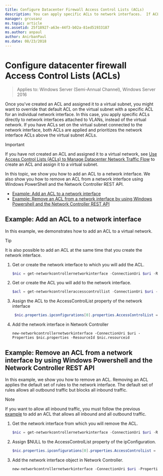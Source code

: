 ```yaml
---
title: Configure Datacenter Firewall Access Control Lists (ACLs)
description: You can apply specific ACLs to network interfaces.  If ACLs are also set on the virtual subnet to which the network interface is connected, both ACLs are applied, but the network interface ACLs are prioritized above the virtual subnet ACLs.
manager: grcusanz
ms.topic: article
ms.assetid: 25f18927-a63e-44f3-b02a-81ed51933187
ms.author: anpaul
author: AnirbanPaul
ms.date: 08/23/2018
---
```

# Configure datacenter firewall Access Control Lists (ACLs)

>Applies to: Windows Server (Semi-Annual Channel), Windows Server 2016

Once you've created an ACL and assigned it to a virtual subnet, you might want to override that default ACL on the virtual subnet with a specific ACL for an individual network interface.  In this case, you apply specific ACLs directly to network interfaces attached to VLANs, instead of the virtual network. If you have ACLs set on the virtual subnet connected to the network interface, both ACLs are applied and prioritizes the network interface ACLs above the virtual subnet ACLs.

>[!IMPORTANT]
>If you have not created an ACL and assigned it to a virtual network, see [Use Access Control Lists (ACLs) to Manage Datacenter Network Traffic Flow](./use-acls-for-traffic-flow.md) to  create an ACL and assign it to a virtual subnet.

In this topic, we show you how to add an ACL to a network interface. We also show you how to remove an ACL from a network interface using Windows PowerShell and the Network Controller REST API.

- [Example: Add an ACL to a network interface](#example-add-an-acl-to-a-network-interface)
- [Example: Remove an ACL from a network interface by using Windows Powershell and the Network Controller REST API](#example-remove-an-acl-from-a-network-interface-by-using-windows-powershell-and-the-network-controller-rest-api)


## Example: Add an ACL to a network interface
In this example, we demonstrates how to add an ACL to a virtual network.

>[!TIP]
>It is also possible to add an ACL at the same time that you create the network interface.

1. Get or create the network interface to which you will add the ACL.

   ```PowerShell
   $nic = get-networkcontrollernetworkinterface -ConnectionUri $uri -ResourceId "MyVM_Ethernet1"
   ```

2. Get or create the ACL you will add to the network interface.

   ```PowerShell
   $acl = get-networkcontrolleraccesscontrollist -ConnectionUri $uri -resourceid "AllowAllACL"
   ```

3. Assign the ACL to the AccessControlList property of the network interface

   ```PowerShell
    $nic.properties.ipconfigurations[0].properties.AccessControlList = $acl
   ```

4. Add the network interface in Network Controller

   ```
   new-networkcontrollernetworkinterface -ConnectionUri $uri -Properties $nic.properties -ResourceId $nic.resourceid
   ```

## Example: Remove an ACL from a network interface by using Windows Powershell and the Network Controller REST API
In this example, we show you how to remove an ACL. Removing an ACL applies the default set of rules to the network interface. The default set of rules allows all outbound traffic but blocks all inbound traffic.

>[!NOTE]
>If you want to allow all inbound traffic, you must follow the previous [example](#example-add-an-acl-to-a-network-interface) to add an ACL that allows all inbound and all outbound traffic.


1. Get the network interface from which you will remove the ACL.<br>
   ```PowerShell
   $nic = get-networkcontrollernetworkinterface -ConnectionUri $uri -ResourceId "MyVM_Ethernet1"
   ```

2. Assign $NULL to the AccessControlList property of the ipConfiguration.<br>
   ```PowerShell
   $nic.properties.ipconfigurations[0].properties.AccessControlList = $null
   ```

3. Add the network interface object in Network Controller.<br>
   ```PowerShell
   new-networkcontrollernetworkinterface -ConnectionUri $uri -Properties $nic.properties -ResourceId $nic.resourceid
   ```